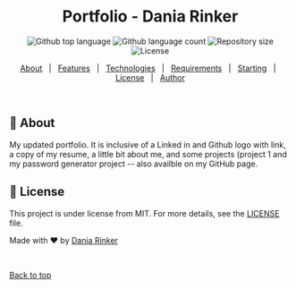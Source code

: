 </div>

<h1 align="center">Portfolio - Dania Rinker</h1>

<p align="center">
  <img alt="Github top language" src="https://img.shields.io/github/languages/top/daniarinker/portfolio-html-css?color=56BEB8">

  <img alt="Github language count" src="https://img.shields.io/github/languages/count/daniarinker/portfolio-html-css?color=56BEB8">

  <img alt="Repository size" src="https://img.shields.io/github/repo-size/daniarinker/portfolio-html-css?color=56BEB8">

  <img alt="License" src="https://img.shields.io/github/license/daniarinker/portfolio-html-css?color=56BEB8">

</p>

<p align="center">
  <a href="#dart-about">About</a> &#xa0; | &#xa0; 
  <a href="#sparkles-features">Features</a> &#xa0; | &#xa0;
  <a href="#rocket-technologies">Technologies</a> &#xa0; | &#xa0;
  <a href="#white_check_mark-requirements">Requirements</a> &#xa0; | &#xa0;
  <a href="#checkered_flag-starting">Starting</a> &#xa0; | &#xa0;
  <a href="#memo-license">License</a> &#xa0; | &#xa0;
  <a href="https://github.com/daniarinker" target="_blank">Author</a>
</p>

<br>

## :dart: About

My updated portfolio. It is inclusive of a Linked in and Github logo with link, a copy of my resume, a little bit about me, and some projects (project 1 and my password generator project -- also availble on my GitHub page.

## :memo: License

This project is under license from MIT. For more details, see the [LICENSE](LICENSE.md) file.

Made with :heart: by <a href="https://github.com/daniarinker" target="_blank">Dania Rinker</a>

&#xa0;

<a href="#top">Back to top</a>
